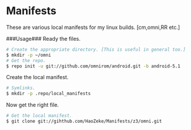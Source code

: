 Manifests
================================
These are various local manifests for my linux builds. [cm,omni,RR etc.]


###Usage###
Ready the files.

```bash
# Create the appropriate directory. [This is useful in general too.]
$ mkdir -p ~/omni
# Get the repo.
$ repo init -u git://github.com/omnirom/android.git -b android-5.1
```
Create the local manifest.

```bash
# Symlinks.
$ mkdir -p .repo/local_manifests
```
Now get the right file.

```bash
# Get the local manifest.
$ git clone git://gihthub.com/HaoZeke/Manifests/z3/omni.git
```
